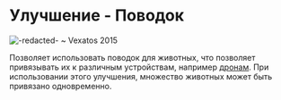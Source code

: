 # Улучшение - Поводок

![-redacted- ~ Vexatos 2015](oredict:oc:leashUpgrade)

Позволяет использовать поводок для животных, что позволяет привязывать их к различным устройствам, например [дронам](drone.md). При использовании этого улучшения, множество животных может быть привязано одновременно.
